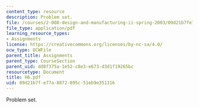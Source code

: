```yaml
---
content_type: resource
description: Problem set.
file: /courses/2-008-design-and-manufacturing-ii-spring-2003/09d21b7fe77a8872895c51eb9e351316_H6.pdf
file_type: application/pdf
learning_resource_types:
- Assignments
license: https://creativecommons.org/licenses/by-nc-sa/4.0/
ocw_type: OCWFile
parent_title: Assignments
parent_type: CourseSection
parent_uid: dd8f375a-1e52-c8e3-e673-d3d1f19265bc
resourcetype: Document
title: H6.pdf
uid: 09d21b7f-e77a-8872-895c-51eb9e351316
---
```

Problem set.